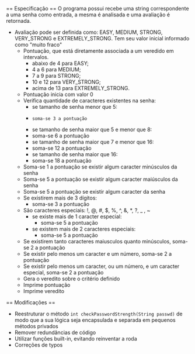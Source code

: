== Especificação ==
    O programa possui recebe uma string correspondente a uma senha como entrada, a mesma é analisada
    e uma avaliação é retornada.
    
 * Avaliação pode ser definida como: EASY, MEDIUM, STRONG, VERY_STRONG e EXTREMELY_STRONG. Tem seu valor inicial informado como "muito fraco"
    * Pontuação, que está diretamente associada a um veredido em intervalos.
        - abaixo de 4 para EASY;
        - 4 a 6 para MEDIUM;
        - 7 a 9 para STRONG;
        - 10 e 12 para VERY_STRONG;
        - acima de 13 para EXTREMELY_STRONG.
    * Pontuação inicia com valor 0
    * Verifica quantidade de caracteres existentes na senha:
        - se tamanho de senha menor que 5:
        -     soma-se 3 a pontuação
        - se tamanho de senha maior que 5 e menor que 8:
        -    soma-se 6 a pontuação
        - se tamanho de senha maior que 7 e menor que 16:
        -    soma-se 12 a pontuação
        - se tamanho de senha maior que 16:
        -    soma-se 18 a pontuação
    * Soma-se 1 a pontuação se existir algum caracter minúsculos da senha
    * Soma-se 5 a pontuação se existir algum caracter maiúsculos da senha
    * Soma-se 5 a pontuação se existir algum caracter da senha
    * Se existirem mais de 3 dígitos:
        - soma-se 3 a pontuação
    * São caracteres especiais: !, @, #, $, %, ^, &, *, ?, _ , ~
        - se existe mais de 1 caracter especial:
            - soma-se 5 a pontuação
        - se existem mais de 2 caracteres especiais:
            - soma-se 5 a pontuação
    * Se existirem tanto caracteres maiusculos quanto minúsculos, soma-se 2 a pontuação
    * Se existir pelo menos um caracter e um número, soma-se 2 a pontuação
    * Se existir pelo menos um caracter, ou um número, e um caracter especial, soma-se 2 a pontuação
    * Gera o veredito sobre o critério definido
    * Imprime pontuação
    * Imprime veredito

== Modificações ==

* Reestruturar o método `int checkPasswordStrength(String passwd)` de modo que a sua lógica seja
encapsulada e separada em pequenos métodos privados 
* Remover redundâncias de código
* Utilizar funções built-in, evitando reinventar a roda
* Correções de typos